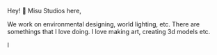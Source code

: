 Hey! 🐇
 Misu Studios here,

We work on environmental designing, world lighting, etc.
There are somethings that I love doing.
I love making art, creating 3d models etc.

I
<!---
BunseyXYZ/BunseyXYZ is a ✨ special ✨ repository because its `README.md` (this file) appears on your GitHub profile.
You can click the Preview link to take a look at your changes.
--->
